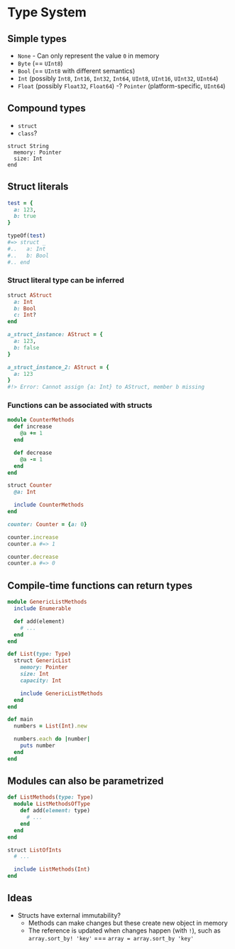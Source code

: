 # Type System

## Simple types

- `None` - Can only represent the value `0` in memory
- `Byte` (== `UInt8`)
- `Bool` (== `UInt8` with different semantics)
- `Int` (possibly `Int8`, `Int16`, `Int32`, `Int64`, `UInt8`, `UInt16`, `UInt32`, `UInt64`)
- `Float` (possibly `Float32`, `Float64`)
-? `Pointer` (platform-specific, `UInt64`)

## Compound types

- `struct`
- `class`?

```
struct String
  memory: Pointer
  size: Int
end
```

## Struct literals

```ruby
test = {
  a: 123,
  b: true
}

typeOf(test)
#=> struct _
#..   a: Int
#..   b: Bool
#.. end
```

### Struct literal type can be inferred

```ruby
struct AStruct
  a: Int
  b: Bool
  c: Int?
end

a_struct_instance: AStruct = {
  a: 123,
  b: false
}

a_struct_instance_2: AStruct = {
  a: 123
}
#!> Error: Cannot assign {a: Int} to AStruct, member b missing
```

### Functions can be associated with structs

```ruby
module CounterMethods
  def increase
    @a += 1
  end

  def decrease
    @a -= 1
  end
end

struct Counter
  @a: Int

  include CounterMethods
end

counter: Counter = {a: 0}

counter.increase
counter.a #=> 1

counter.decrease
counter.a #=> 0
```

## Compile-time functions can return types

```ruby
module GenericListMethods
  include Enumerable

  def add(element)
    # ...
  end
end

def List(type: Type)
  struct GenericList
    memory: Pointer
    size: Int
    capacity: Int

    include GenericListMethods
  end
end

def main
  numbers = List(Int).new

  numbers.each do |number|
    puts number
  end
end
```

## Modules can also be parametrized

```ruby
def ListMethods(type: Type)
  module ListMethodsOfType
    def add(element: type)
      # ...
    end
  end
end

struct ListOfInts
  # ...

  include ListMethods(Int)
end
```

## Ideas

- Structs have external immutability?
    - Methods can make changes but these create new object in memory
    - The reference is updated when changes happen (with `!`), such as `array.sort_by! 'key'` === `array = array.sort_by 'key'`
